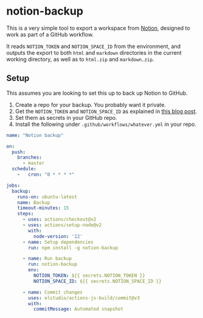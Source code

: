 
# notion-backup

This is a very simple tool to export a workspace from [Notion](https://www.notion.so/), designed
to work as part of a GitHub workflow.

It reads `NOTION_TOKEN` and `NOTION_SPACE_ID` from the environment, and outputs the export to both
`html` and `markdown` directories in the current working directory, as well as to `html.zip` and
`markdown.zip`.

## Setup

This assumes you are looking to set this up to back up Notion to GitHub.

1. Create a repo for your backup. You probably want it private.
2. Get the `NOTION_TOKEN` and `NOTION_SPACE_ID` as explained in
  [this blog post](https://medium.com/@arturburtsev/automated-notion-backups-f6af4edc298d).
3. Set them as secrets in your GitHub repo.
4. Install the following under `.github/workflows/whatever.yml` in your repo.

```yaml
name: "Notion backup"

on:
  push:
    branches:
      - master
  schedule:
    -   cron: "0 * * * *"

jobs:
  backup:
    runs-on: ubuntu-latest
    name: Backup
    timeout-minutes: 15
    steps:
      - uses: actions/checkout@v2
      - uses: actions/setup-node@v2
        with:
          node-version: '12'
      - name: Setup dependencies
        run: npm install -g notion-backup

      - name: Run backup
        run: notion-backup
        env:
          NOTION_TOKEN: ${{ secrets.NOTION_TOKEN }}
          NOTION_SPACE_ID: ${{ secrets.NOTION_SPACE_ID }}

      - name: Commit changes
        uses: elstudio/actions-js-build/commit@v3
        with:
          commitMessage: Automated snapshot
```
